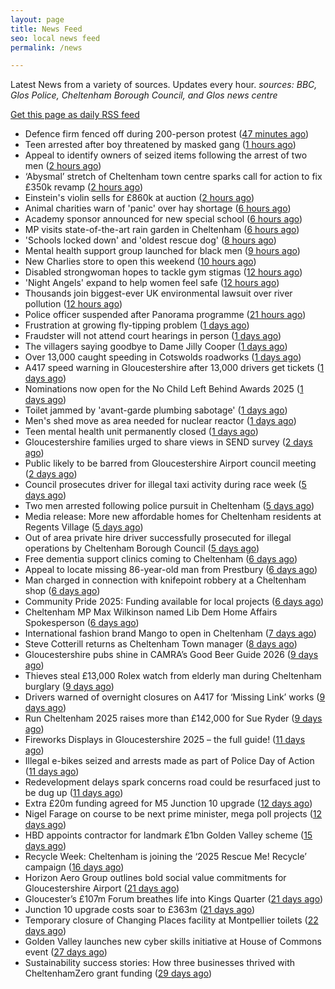 ```yaml
---
layout: page
title: News Feed
seo: local news feed
permalink: /news

---
```


Latest News from a variety of sources. Updates every hour.
_sources: BBC, Glos Police, Cheltenham Borough Council, and Glos news centre_

[Get this page as daily RSS feed](/daily.rss)

<!-- news_marker starts -->
- Defence firm fenced off during 200-person protest ([47 minutes ago](https://www.bbc.com/news/articles/c3drjnv3xp0o?at_medium=RSS&at_campaign=rss))
- Teen arrested after boy threatened by masked gang ([1 hours ago](https://www.bbc.com/news/articles/cn95r8r3z38o?at_medium=RSS&at_campaign=rss))
- Appeal to identify owners of seized items following the arrest of two men ([2 hours ago](https://gloucesternewscentre.co.uk/62581-2/))
- ‘Abysmal’ stretch of Cheltenham town centre sparks call for action to fix £350k revamp ([2 hours ago](https://gloucesternewscentre.co.uk/abysmal-stretch-of-cheltenham-town-centre-sparks-call-for-action-to-fix-350k-revamp/))
- Einstein's violin sells for £860k at auction ([2 hours ago](https://www.bbc.com/news/articles/cewneje2l2xo?at_medium=RSS&at_campaign=rss))
- Animal charities warn of 'panic' over hay shortage ([6 hours ago](https://www.bbc.com/news/articles/c1476e4ky64o?at_medium=RSS&at_campaign=rss))
- Academy sponsor announced for new special school ([6 hours ago](https://gloucesternewscentre.co.uk/academy-sponsor-announced-for-new-special-school/))
- MP visits state-of-the-art rain garden in Cheltenham ([6 hours ago](https://gloucesternewscentre.co.uk/mp-visits-state-of-the-art-rain-garden-in-cheltenham/))
- 'Schools locked down' and 'oldest rescue dog' ([8 hours ago](https://www.bbc.com/news/articles/c5y4nknd223o?at_medium=RSS&at_campaign=rss))
- Mental health support group launched for black men ([9 hours ago](https://www.bbc.com/news/articles/cm2djnze1rro?at_medium=RSS&at_campaign=rss))
- New Charlies store to open this weekend ([10 hours ago](https://gloucesternewscentre.co.uk/new-charlies-store-to-open-this-weekend/))
- Disabled strongwoman hopes to tackle gym stigmas ([12 hours ago](https://www.bbc.com/news/articles/c9dxwj4pqv6o?at_medium=RSS&at_campaign=rss))
- 'Night Angels' expand to help women feel safe ([12 hours ago](https://www.bbc.com/news/articles/cn4lkwl3e1lo?at_medium=RSS&at_campaign=rss))
- Thousands join biggest-ever UK environmental lawsuit over river pollution ([12 hours ago](https://www.bbc.com/news/articles/crrj4qqqy7po?at_medium=RSS&at_campaign=rss))
- Police officer suspended after Panorama programme ([21 hours ago](https://www.bbc.com/news/articles/c0m4eznz1klo?at_medium=RSS&at_campaign=rss))
- Frustration at growing fly-tipping problem ([1 days ago](https://www.bbc.com/news/articles/crme9ydzge7o?at_medium=RSS&at_campaign=rss))
- Fraudster will not attend court hearings in person ([1 days ago](https://www.bbc.com/news/articles/c4gwdg0j7k4o?at_medium=RSS&at_campaign=rss))
- The villagers saying goodbye to Dame Jilly Cooper ([1 days ago](https://www.bbc.com/news/articles/c20vlr8z008o?at_medium=RSS&at_campaign=rss))
- Over 13,000 caught speeding in Cotswolds roadworks ([1 days ago](https://www.bbc.com/news/articles/c8ex3z5e422o?at_medium=RSS&at_campaign=rss))
- A417 speed warning in Gloucestershire after 13,000 drivers get tickets ([1 days ago](https://gloucesternewscentre.co.uk/a417-speed-warning-in-gloucestershire-after-13000-drivers-get-tickets/))
- Nominations now open for the No Child Left Behind Awards 2025 ([1 days ago](https://www.cheltenham.gov.uk/news/article/3057/nominations_now_open_for_the_no_child_left_behind_awards_2025))
- Toilet jammed by 'avant-garde plumbing sabotage' ([1 days ago](https://www.bbc.com/news/articles/cx2rz5j0e1no?at_medium=RSS&at_campaign=rss))
- Men's shed move as area needed for nuclear reactor ([1 days ago](https://www.bbc.com/news/articles/c8rv4z8p4deo?at_medium=RSS&at_campaign=rss))
- Teen mental health unit permanently closed ([1 days ago](https://www.bbc.com/news/articles/cvg9z29rnvno?at_medium=RSS&at_campaign=rss))
- Gloucestershire families urged to share views in SEND survey ([2 days ago](https://gloucesternewscentre.co.uk/gloucestershire-families-urged-to-share-views-in-send-survey/))
- Public likely to be barred from Gloucestershire Airport council meeting ([2 days ago](https://gloucesternewscentre.co.uk/public-likely-to-be-barred-from-gloucestershire-airport-council-meeting/))
- Council prosecutes driver for illegal taxi activity during race week ([5 days ago](https://gloucesternewscentre.co.uk/council-prosecutes-driver-for-illegal-taxi-activity-during-race-week/))
- Two men arrested following police pursuit in Cheltenham ([5 days ago](https://gloucesternewscentre.co.uk/two-men-arrested-following-police-pursuit-in-cheltenham/))
- Media release: More new affordable homes for Cheltenham residents at Regents Village ([5 days ago](https://www.cheltenham.gov.uk/news/article/3055/media_release_more_new_affordable_homes_for_cheltenham_residents_at_regents_village))
- Out of area private hire driver successfully prosecuted for illegal operations by Cheltenham Borough Council ([5 days ago](https://www.cheltenham.gov.uk/news/article/3054/out_of_area_private_hire_driver_successfully_prosecuted_for_illegal_operations_by_cheltenham_borough_council))
- Free dementia support clinics coming to Cheltenham ([6 days ago](https://gloucesternewscentre.co.uk/free-dementia-support-clinics-coming-to-cheltenham/))
- Appeal to locate missing 86-year-old man from Prestbury ([6 days ago](https://gloucesternewscentre.co.uk/appeal-to-locate-missing-86-year-old-man-from-prestbury/))
- Man charged in connection with knifepoint robbery at a Cheltenham shop ([6 days ago](https://gloucesternewscentre.co.uk/man-charged-in-connection-with-knifepoint-robbery-at-a-cheltenham-shop/))
- Community Pride 2025: Funding available for local projects ([6 days ago](https://www.cheltenham.gov.uk/news/article/3053/community_pride_2025_funding_available_for_local_projects))
- Cheltenham MP Max Wilkinson named Lib Dem Home Affairs Spokesperson ([6 days ago](https://gloucesternewscentre.co.uk/cheltenham-mp-max-wilkinson-named-lib-dem-home-affairs-spokesperson/))
- International fashion brand Mango to open in Cheltenham ([7 days ago](https://gloucesternewscentre.co.uk/international-fashion-brand-mango-to-open-in-cheltenham/))
- Steve Cotterill returns as Cheltenham Town manager ([8 days ago](https://gloucesternewscentre.co.uk/steve-cotterill-returns-as-cheltenham-town-manager/))
- Gloucestershire pubs shine in CAMRA’s Good Beer Guide 2026 ([9 days ago](https://gloucesternewscentre.co.uk/gloucestershire-pubs-shine-in-camras-good-beer-guide-2026/))
- Thieves steal £13,000 Rolex watch from elderly man during Cheltenham burglary ([9 days ago](https://gloucesternewscentre.co.uk/thieves-steal-13000-rolex-watch-from-elderly-man-during-cheltenham-burglary/))
- Drivers warned of overnight closures on A417 for ‘Missing Link’ works ([9 days ago](https://gloucesternewscentre.co.uk/drivers-warned-of-overnight-closures-on-a417-for-missing-link-works/))
- Run Cheltenham 2025 raises more than £142,000 for Sue Ryder ([9 days ago](https://gloucesternewscentre.co.uk/run-cheltenham-2025-raises-more-than-142000-for-sue-ryder/))
- Fireworks Displays in Gloucestershire 2025 – the full guide! ([11 days ago](https://gloucesternewscentre.co.uk/fireworks-displays-in-gloucestershire-2025-the-full-guide/))
- Illegal e-bikes seized and arrests made as part of Police Day of Action ([11 days ago](https://gloucesternewscentre.co.uk/illegal-e-bikes-seized-and-arrests-made-as-part-of-police-day-of-action/))
- Redevelopment delays spark concerns road could be resurfaced just to be dug up ([11 days ago](https://gloucesternewscentre.co.uk/redevelopment-delays-spark-concerns-road-could-be-resurfaced-just-to-be-dug-up/))
- Extra £20m funding agreed for M5 Junction 10 upgrade ([12 days ago](https://gloucesternewscentre.co.uk/extra-20m-funding-agreed-for-m5-junction-10-upgrade/))
- Nigel Farage on course to be next prime minister, mega poll projects ([12 days ago](https://gloucesternewscentre.co.uk/nigel-farage-on-course-to-be-next-prime-minister-mega-poll-projects/))
- HBD appoints contractor for landmark £1bn Golden Valley scheme ([15 days ago](https://www.cheltenham.gov.uk/news/article/3052/hbd_appoints_contractor_for_landmark_1bn_golden_valley_scheme))
- Recycle Week: Cheltenham is joining the ‘2025 Rescue Me! Recycle’ campaign ([16 days ago](https://www.cheltenham.gov.uk/news/article/3051/recycle_week_cheltenham_is_joining_the_2025_rescue_me_recycle_campaign))
- Horizon Aero Group outlines bold social value commitments for Gloucestershire Airport ([21 days ago](https://www.cheltenham.gov.uk/news/article/3050/horizon_aero_group_outlines_bold_social_value_commitments_for_gloucestershire_airport))
- Gloucester’s £107m Forum breathes life into Kings Quarter ([21 days ago](https://www.bbc.co.uk/sounds/play/p0m3bdlx?at_medium=RSS&at_campaign=rss))
- Junction 10 upgrade costs soar to £363m ([21 days ago](https://www.bbc.co.uk/sounds/play/p0m3b7xf?at_medium=RSS&at_campaign=rss))
- Temporary closure of Changing Places facility at Montpellier toilets ([22 days ago](https://www.cheltenham.gov.uk/news/article/3048/temporary_closure_of_changing_places_facility_at_montpellier_toilets))
- Golden Valley launches new cyber skills initiative at  House of Commons event ([27 days ago](https://www.cheltenham.gov.uk/news/article/3047/golden_valley_launches_new_cyber_skills_initiative_at_house_of_commons_event))
- Sustainability success stories: How three businesses thrived with CheltenhamZero grant funding ([29 days ago](https://www.cheltenham.gov.uk/news/article/3046/sustainability_success_stories_how_three_businesses_thrived_with_cheltenhamzero_grant_funding))

<!-- news_marker ends -->
